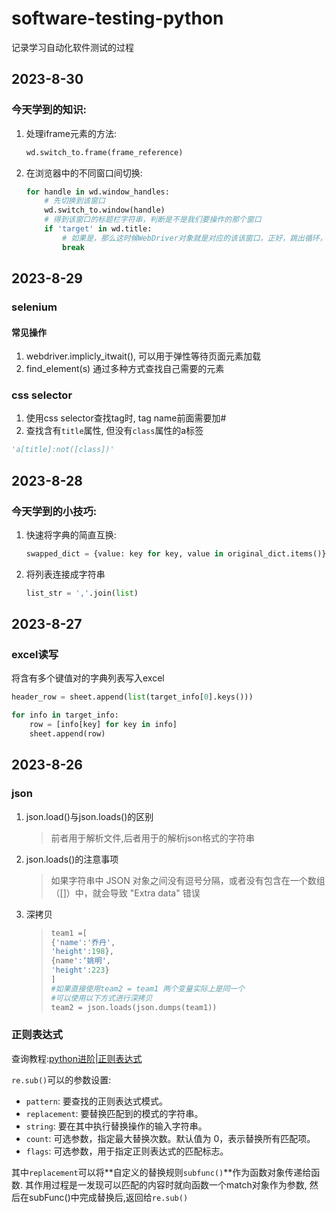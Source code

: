 # software-testing-python
记录学习自动化软件测试的过程

## 2023-8-30

### 今天学到的知识:

1. 处理iframe元素的方法:

   ```python
   wd.switch_to.frame(frame_reference)
   ```

2. 在浏览器中的不同窗口间切换:

   ```python
   for handle in wd.window_handles:
       # 先切换到该窗口
       wd.switch_to.window(handle)
       # 得到该窗口的标题栏字符串，判断是不是我们要操作的那个窗口
       if 'target' in wd.title:
           # 如果是，那么这时候WebDriver对象就是对应的该该窗口，正好，跳出循环，
           break
   ```

   

## 2023-8-29

### selenium

#### 常见操作

1. webdriver.implicly_itwait(), 可以用于弹性等待页面元素加载
2. find_element(s) 通过多种方式查找自己需要的元素

### css selector

1. 使用css selector查找tag时, tag name前面需要加#
2. 查找含有`title`属性, 但没有`class`属性的a标签

```python
'a[title]:not([class])'
```

## 2023-8-28

### 今天学到的小技巧:

1. 快速将字典的简直互换:

   ```python
   swapped_dict = {value: key for key, value in original_dict.items()}
   ```

2. 将列表连接成字符串

   ```python
   list_str = ','.join(list)
   ```

## 2023-8-27

### excel读写

将含有多个键值对的字典列表写入excel

```python
header_row = sheet.append(list(target_info[0].keys()))

for info in target_info:
    row = [info[key] for key in info]
    sheet.append(row)
```

## 2023-8-26

### json
1. json.load()与json.loads()的区别
    >前者用于解析文件,后者用于的解析json格式的字符串
2. json.loads()的注意事项
    >如果字符串中 JSON 对象之间没有逗号分隔，或者没有包含在一个数组（[]）中，就会导致 "Extra data" 错误
3. 深拷贝
    > ``````python
    > team1 =[
    > {'name':'乔丹',
    > 'height':198},
    > {name':‘姚明',
    > 'height':223}
    > ]
    > #如果直接使用team2 = team1 两个变量实际上是同一个
    > #可以使用以下方式进行深拷贝
    > team2 = json.loads(json.dumps(team1))

### 正则表达式

查询教程:[python进阶|正则表达式](https://www.byhy.net/tut/py/extra/regex/)

`re.sub()`可以的参数设置:

- `pattern`: 要查找的正则表达式模式。
- `replacement`: 要替换匹配到的模式的字符串。
- `string`: 要在其中执行替换操作的输入字符串。
- `count`: 可选参数，指定最大替换次数。默认值为 0，表示替换所有匹配项。
- `flags`: 可选参数，用于指定正则表达式的匹配标志。

其中`replacement`可以将**自定义的替换规则`subfunc()`**作为函数对象传递给函数. 其作用过程是一发现可以匹配的内容时就向函数一个match对象作为参数, 然后在subFunc()中完成替换后,返回给`re.sub()`

